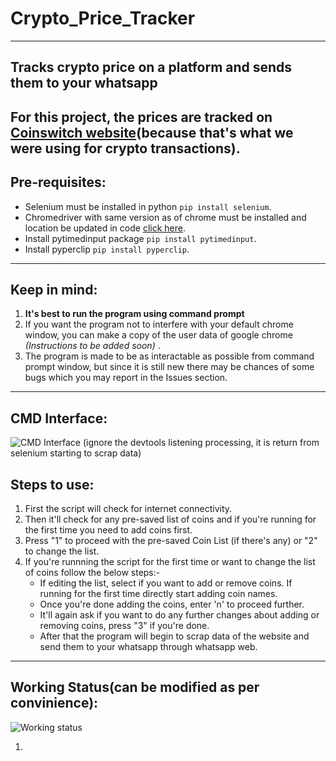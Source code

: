# Crypto_Price_Tracker
----------------------
## Tracks crypto price on a platform and sends them to your whatsapp
For this project, the prices are tracked on [Coinswitch website](https://coinswitch.co/coins/dogecoin/dogecoin-to-inr)(because that's what we were using for crypto transactions).  
-----------------------
## Pre-requisites:  
* Selenium must be installed in python `pip install selenium`.  
* Chromedriver with same version as of chrome must be installed and location be updated in code [click here](https://chromedriver.chromium.org/downloads).  
* Install pytimedinput package `pip install pytimedinput`.  
* Install pyperclip `pip install pyperclip`.  

-----------------------
## Keep in mind:  
1. **It's best to run the program using command prompt**  
2. If you want the program not to interfere with your default chrome window, you can make a copy  of the user data of google chrome *(Instructions to be added soon)* .  
3. The program is made to be as interactable as possible from command prompt window, but since it is still new there may be chances of some bugs which
you may report in the Issues section.  
-----------------------
## CMD Interface:  
![CMD Interface](https://github.com/Tanmay-901/Important-details/blob/master/Images/Screenshot%20(312).png)
(ignore the devtools listening processing, it is return from selenium starting to scrap data)  

## Steps to use:
1. First the script will check for internet connectivity.  
2. Then it'll check for any pre-saved list of coins and if you're running for the first time you need to add coins first. 
3. Press "1" to proceed with the pre-saved Coin List (if there's any) or "2" to change the list.  
4. If you're runnning the script for the first time or want to change the list of coins follow the below steps:-  
    * If editing the list, select if you want to add or remove coins. If running for the first time directly start adding coin names.  
    * Once you're done adding the coins, enter 'n' to proceed further.  
    * It'll again ask if you want to do any further changes about adding or removing coins, press "3" if you're done.  
    * After that the program will begin to scrap data of the website and send them to your whatsapp through whatsapp web.  
----------------------------------
  
## Working Status(can be modified as per convinience):
![Working status](https://github.com/Tanmay-901/Important-details/blob/master/Images/Screenshot%20(313).png)  
  
1. 
